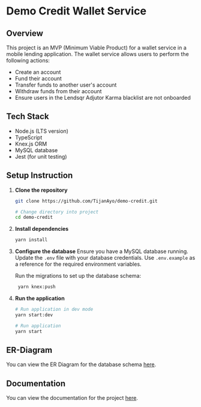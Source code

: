 # Demo Credit Wallet Service

## Overview

This project is an MVP (Minimum Viable Product) for a wallet service in a mobile lending application. The wallet service allows users to perform the following actions:

- Create an account
- Fund their account
- Transfer funds to another user's account
- Withdraw funds from their account
- Ensure users in the Lendsqr Adjutor Karma blacklist are not onboarded

## Tech Stack

- Node.js (LTS version)
- TypeScript
- Knex.js ORM
- MySQL database
- Jest (for unit testing)

## Setup Instruction

1. **Clone the repository**

   ```sh
   git clone https://github.com/TijanAyo/demo-credit.git

   # Change directory into project
   cd demo-credit
   ```

2. **Install dependencies**

   ```sh
   yarn install
   ```

3. **Configure the database**
   Ensure you have a MySQL database running. Update the `.env` file with your database credentials. Use `.env.example` as a reference for the required environment variables.

   Run the migrations to set up the database schema:

   ```sh
    yarn knex:push
   ```

4. **Run the application**

   ```sh
   # Run application in dev mode
   yarn start:dev

   # Run application
   yarn start
   ```

## ER-Diagram

You can view the ER Diagram for the database schema [here]().

## Documentation

You can view the documentation for the project [here](https://documenter.getpostman.com/view/19118409/2sA3kaDKkU).

